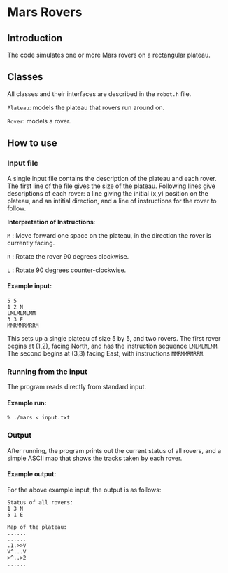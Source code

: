 # Mars Rovers

## Introduction

The code simulates one or more Mars rovers on a rectangular plateau.

## Classes

All classes and their interfaces are described in the `robot.h` file.

`Plateau`: models the plateau that rovers run around on.

`Rover`: models a rover.

## How to use

### Input file

A single input file contains the description of the plateau and each rover.
The first line of the file gives the size of the plateau.
Following lines give descriptions of each rover: a line giving the initial (x,y) position on the plateau, and an intitial direction, and a line of instructions for the rover to follow.

**Interpretation of Instructions**:

`M` : Move forward one space on the plateau, in the direction the rover is currently facing.

`R` : Rotate the rover 90 degrees clockwise.

`L` : Rotate 90 degrees counter-clockwise.

#### Example input:

    5 5 
    1 2 N 
    LMLMLMLMM 
    3 3 E 
    MMRMMRMRRM 

This sets up a single plateau of size 5 by 5, and two rovers. The first rover begins at (1,2), facing North, and has the instruction sequence `LMLMLMLMM`. The second begins at (3,3) facing East, with instructions `MMRMMRMRRM`.

### Running from the input

The program reads directly from standard input.

#### Example run:

`% ./mars < input.txt`


### Output

After running, the program prints out the current status of all rovers, and a simple ASCII map that shows the tracks taken by each rover.

#### Example output:

For the above example input, the output is as follows:

    Status of all rovers:
    1 3 N
    5 1 E

    Map of the plateau:
    ......
    ......
    .1.>>V
    V^...V
    >^..>2
    ......
    
     
